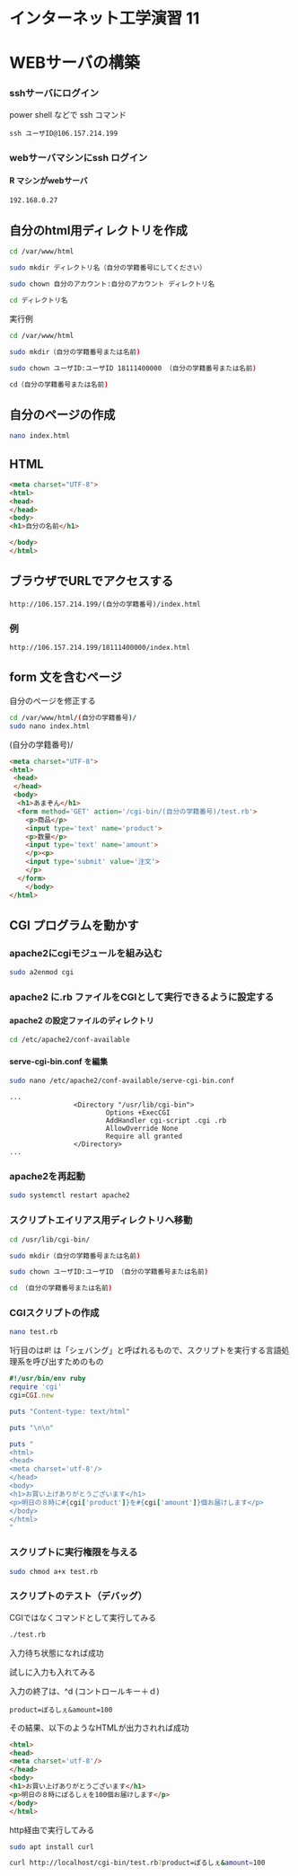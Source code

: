 # インターネット工学演習 11


# WEBサーバの構築

### sshサーバにログイン

power shell などで ssh コマンド

```
ssh ユーザID@106.157.214.199
```


### webサーバマシンにssh ログイン

#### R マシンがwebサーバ

```bash
192.168.0.27
```

## 自分のhtml用ディレクトリを作成

```bash
cd /var/www/html

sudo mkdir ディレクトリ名（自分の学籍番号にしてください）

sudo chown 自分のアカウント:自分のアカウント ディレクトリ名

cd ディレクトリ名
```

実行例

```bash
cd /var/www/html

sudo mkdir（自分の学籍番号または名前)

sudo chown ユーザID:ユーザID 18111400000 （自分の学籍番号または名前)

cd（自分の学籍番号または名前)
```

## 自分のページの作成

```bash
nano index.html
```


## HTML

```html
<meta charset="UTF-8">
<html>
<head>
</head>
<body>
<h1>自分の名前</h1>

</body>
</html>

```

## ブラウザでURLでアクセスする

```
http://106.157.214.199/(自分の学籍番号)/index.html
```

### 例
	
```
http://106.157.214.199/18111400000/index.html
```

## form 文を含むページ

自分のページを修正する

```bash
cd /var/www/html/(自分の学籍番号)/
sudo nano index.html
```

(自分の学籍番号)/

```html
<meta charset="UTF-8">
<html>
 <head>
 </head>
 <body>
  <h1>あまぞん</h1>
  <form method='GET' action='/cgi-bin/(自分の学籍番号)/test.rb'>
    <p>商品</p>
    <input type='text' name='product'>
    <p>数量</p>
    <input type='text' name='amount'>
    </p><p>
    <input type='submit' value='注文'>
    </p>
  </form>
	</body>
</html>
```

## CGI プログラムを動かす

### apache2にcgiモジュールを組み込む

```bash
sudo a2enmod cgi
```

### apache2 に.rb ファイルをCGIとして実行できるように設定する

#### apache2 の設定ファイルのディレクトリ

```bash
cd /etc/apache2/conf-available
```

#### serve-cgi-bin.conf を編集

```bash
sudo nano /etc/apache2/conf-available/serve-cgi-bin.conf 
```

```
...
                <Directory "/usr/lib/cgi-bin">
                        Options +ExecCGI 
                        AddHandler cgi-script .cgi .rb
                        AllowOverride None
                        Require all granted
                </Directory>
...                
```

### apache2を再起動

```bash
sudo systemctl restart apache2
```

### スクリプトエイリアス用ディレクトリへ移動

```bash
cd /usr/lib/cgi-bin/

sudo mkdir（自分の学籍番号または名前)

sudo chown ユーザID:ユーザID （自分の学籍番号または名前)

cd （自分の学籍番号または名前)
```

### CGIスクリプトの作成


```bash
nano test.rb
```

1行目のは#! は「シェバング」と呼ばれるもので、スクリプトを実行する言語処理系を呼び出すためのもの

```ruby
#!/usr/bin/env ruby
require 'cgi'
cgi=CGI.new

puts "Content-type: text/html"

puts "\n\n"

puts "
<html>
<head>
<meta charset='utf-8'/>
</head>
<body>
<h1>お買い上げありがとうございます</h1>
<p>明日の８時に#{cgi['product']}を#{cgi['amount']}個お届けします</p>
</body>
</html>
"
```

### スクリプトに実行権限を与える

```bash
sudo chmod a+x test.rb
```

### スクリプトのテスト（デバッグ）

CGIではなくコマンドとして実行してみる

```bash
./test.rb
```

入力待ち状態になれば成功

試しに入力も入れてみる

入力の終了は、^d (コントロールキー＋ｄ)

```
product=ぽるしぇ&amount=100
```

その結果、以下のようなHTMLが出力されれば成功

```html
<html>
<head>
<meta charset='utf-8'/>
</head>
<body>
<h1>お買い上げありがとうございます</h1>
<p>明日の８時にぽるしぇを100個お届けします</p>
</body>
</html>
```

http経由で実行してみる

```bash
sudo apt install curl
```

```bash
curl http://localhost/cgi-bin/test.rb?product=ぽるしぇ&amount=100
```

